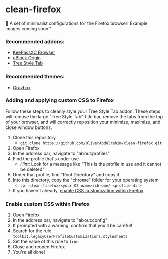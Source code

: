 # clean-firefox
🦊 A set of minimalist configurations for the Firefox browser! Example images coming soon™️

### Recommended addons:
* [KeePassXC Browser](https://addons.mozilla.org/en-US/firefox/addon/keepassxc-browser/)
* [uBlock Origin](https://addons.mozilla.org/en-US/firefox/addon/ublock-origin/)
* [Tree Style Tab](https://addons.mozilla.org/en-US/firefox/addon/tree-style-tab/)

### Recommended themes:
* [Gruvbox](https://addons.mozilla.org/en-US/firefox/addon/gruvboxgruvboxgruvboxgruvboxgr/) 

### Adding and applying custom CSS to Firefox
Follow these steps to cleanly style your Tree Style Tab addon. These steps will remove the large 
"Tree Style Tab" title bar, remove the tabs from the top of your browser, and will correctly reposition 
your minimize, maximize, and close window buttons.
1. Clone this repository
    - `git clone https://github.com/OliverAbdulrahim/clean-firefox.git`
2. Open Firefox
3. In the address bar, navigate to "about:profiles"
4. Find the profile that's under use
    - _Hint:_ Look for a message like "This is the profile in use and it cannot be deleted" 
5. Under that profile, find "Root Directory" and copy it
6. Into this directory, copy the "chrome" folder for your operating system 
    - `cp -clean-firefox/<your OS name>/chrome/ <profile-dir>`
7. If you haven't already, [enable CSS customization within Firefox](#enable-custom-css-within-firefox)
    
### Enable custom CSS within Firefox
1. Open Firefox
2. In the address bar, navigate to "about:config"
3. If prompted with a warning, confirm that you'll be careful!
4. Search for the rule `toolkit.legacyUserProfileCustomizations.stylesheets`
5. Set the value of this rule to `true`
6. Close and reopen Firefox
7. You're all done!
